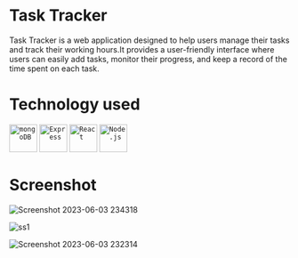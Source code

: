 # Task Tracker

Task Tracker is a web application designed to help users manage their tasks and track their working hours.It provides a user-friendly interface where users can easily add tasks, monitor their progress, and keep a record of the time spent on each task.

# Technology used
<code><img width="50" src="https://user-images.githubusercontent.com/25181517/182884177-d48a8579-2cd0-447a-b9a6-ffc7cb02560e.png" alt="mongoDB" title="mongoDB"/></code>
<code><img width="50" src="https://user-images.githubusercontent.com/25181517/183859966-a3462d8d-1bc7-4880-b353-e2cbed900ed6.png" alt="Express" title="Express"/></code>
<code><img width="50" src="https://user-images.githubusercontent.com/25181517/183897015-94a058a6-b86e-4e42-a37f-bf92061753e5.png" alt="React" title="React"/></code>
<code><img width="50" src="https://user-images.githubusercontent.com/25181517/183568594-85e280a7-0d7e-4d1a-9028-c8c2209e073c.png" alt="Node.js" title="Node.js"/></code>

# Screenshot
![Screenshot 2023-06-03 234318](https://github.com/ChamikaUluwatta/Task_Tracker/assets/118790869/c659073f-d707-4aa9-aca6-2507ba49c6bb)

![ss1](https://github.com/ChamikaUluwatta/Task_Tracker/assets/118790869/3afa106e-465b-49c8-9744-77cf1de5a7f3)

![Screenshot 2023-06-03 232314](https://github.com/ChamikaUluwatta/Task_Tracker/assets/118790869/cf5693e3-845b-401c-8836-974566e407da)
